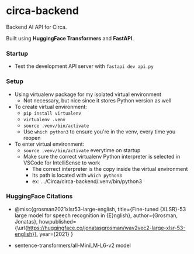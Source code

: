 # circa-backend
 Backend AI API for Circa. 

 Built using **HuggingFace Transformers** and **FastAPI**.

### Startup
- Test the development API server with `fastapi dev api.py`

### Setup
- Using virtualenv package for my isolated virtual environment
    - Not necessary, but nice since it stores Python version as well
- To create virtual environment:
    - `pip install virtualenv`
    - `virtualenv .venv`
    - `source .venv/bin/activate`
    - Use `which python3` to ensure you're in the venv, every time you reopen
- To enter virtual environment:
  - `source .venv/bin/activate` everytime on startup
  - Make sure the correct virtualenv Python interpreter is selected in VSCode
    for IntelliSense to work
    - The correct interpreter is the copy inside the virtual environment
    - Its path is located with `which python3`
    - ex: .../Circa/circa-backend/.venv/bin/python3

### HuggingFace Citations
- @misc{grosman2021xlsr53-large-english,
  title={Fine-tuned {XLSR}-53 large model for speech recognition in {E}nglish},
  author={Grosman, Jonatas},
  howpublished={\url{https://huggingface.co/jonatasgrosman/wav2vec2-large-xlsr-53-english}},
  year={2021}
}

- sentence-transformers/all-MiniLM-L6-v2 model


